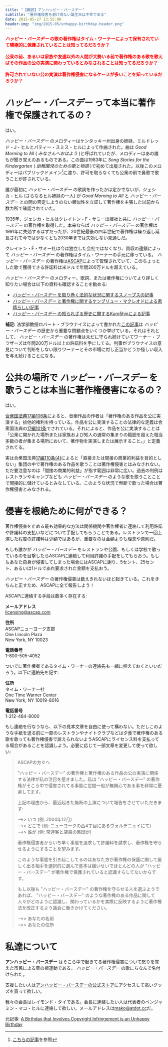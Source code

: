 ```yaml
---
title: "【翻訳】アンハッピー・バースデー"
subtitle: "著作権侵害を避け得ない誕生日は不幸である"
date: 2015-05-27 13:55:00
header-img: "img/2015-05/unhappy-birthday-header.png"
---
```


<p style="color:red"><strong><em>ハッピー・バースデー</em> の歌の著作権はタイム・ワーナーによって保有されていて積極的に保護されていることは知ってるだろうか？
<br><br>
公衆の前、あるいは家族や友達以外の人間が大勢いる前で著作権のある歌を歌えばその作品の公の実演に関わっているとみなされることは知ってるだろうか？
<br><br>
許可されていない公の実演は著作権侵害になるケースが多いことを知っているだろうか？</strong></p>

# _ハッピー・バースデー_ って本当に著作権で保護されてるの？
はい。

_ハッピー・バースデー_ のメロディーはケンタッキー州出身の姉妹、ミルドレッド・J・ヒルとパティー・スミス・ヒルによって作曲された。曲は _Good Morning to All_ ( _みなさんへおはよう_ )と呼ばれていたが、メロディーはあの誰もが聞き覚えのあるものである。この曲は1983年に _Song Stories for the Kindergarten_ ( _幼稚園児のための歌と物語_ )で初めて出版された。以後このメロディーはパブリックドメイン[^1]に渡り、許可を取らなくても公衆の前で鼻歌で歌うことが許されている。

誰が最初に _ハッピー・バースデー_ の歌詞を作ったかは定かでないが、ジェシカ・ヒル (さらなるヒル姉妹の一人) が _Good Morning to All_ と _ハッピー・バースデー_ との間の否定しようのない類似性を立証して著作権を主張した以前から数カ所で確認されていた。

1935年、ジェシカ・ヒルはクレイトン・F・サミー出版社と共に _ハッピー・バースデー_ の著作権を取得した。本来ならば _ハッピー・バースデー_ の著作権は1991年に失効するはずだったが、20世紀最後の四半世紀で著作権は繰り返し延長されて今では少なくとも2030年までは失効しない見通しだ。

クレイトン・F・サミー社は今は独立した会社ではなくなり、買収の連鎖によって _ハッピー・バースデー_ の著作権はタイム・ワーナーの手元に移っている。 _ハッピー・バースデー_ の著作権は[ASCAP](http://www.ascap.com/)によって管理されていて、このちょっとした歌で獲得できる許諾料は米ドルで年間200万ドルを超えている。

_ハッピー・バースデー_ のメロディー、歌詞、または著作権についてより詳しく知りたい場合は以下の資料も確認することを勧める:

* [ _ハッピー・バースデー_ を取り巻く法的な状況に関するスノープスの記事](http://www.snopes.com/music/songs/birthday.htm)
* [ _ハッピー・バースデー_ と著作権に関するケンブリュー・マクレオドによる素晴らしい記事](http://www.boycott-riaa.com/article/15999)
* [ _ハッピー・バースデー_ の知られざる歴史に関するKuro5hinによる記事](http://www.kuro5hin.org/story/2003/7/5/112441/6280)

__補足:__ 法学部教授ロバート・ブラウナイスによって書かれた[この記事](http://papers.ssrn.com/sol3/papers.cfm?abstract_id=1111624)は _ハッピー・バースデー_ の歴史から重要な問題点をいくつか挙げている。それはそれとして、 _ハッピー・バースデー_ の著作権は未だに守られ続けていてワーナー・ブラザーズは年間200万ドル以上の許諾料を手にしてる。判事がブラウナイスの意見について判断をしない限りワーナーとその市場に対し正当かどうか怪しい収入を与え続けることになる。

# 公共の場所で _ハッピー・バースデー_ を歌うことは本当に著作権侵害になるの？
はい。

[合衆国法典17編106条](http://www.cric.or.jp/db/world/america/america_c1a.html#106)によると、音楽作品の作者は「著作権のある作品を公に実演する」排他的権利を持っている。作品を公に実演することの法律的な定義は合衆国法典の[17編101条](http://www.cric.or.jp/db/world/america/america_c1a.html#101)でされている。それによると、作品を公に実演することは「公衆に開かれた場所または家族および知人の通常の集まりの範囲を超えた相当多数の者が集まる場所において、著作物を実演しまたは展示すること。」と定義されてる。

実は合衆国法典[17編110条(4)](http://www.cric.or.jp/db/world/america/america_c1a.html#110)によると「直接または間接の商業的利益を目的としない」集団の中で著作権のある作品を歌うことは著作権侵害とはみなされない。ただ要注意なのは「間接の商業的利益」が指す範囲は非常に広い。過去の判例はレストランやキャンプなども _ハッピー・バースデー_ のような歌を歌うことことで間接的に儲けているとみなしている。このような状況で無断で歌った場合は著作権侵害とみなされる。

# 侵害を根絶ために何ができる？
著作権侵害を止める最も効果的な方法は関係機関や著作権者に連絡して利用許諾や許諾料の支払いなどについて手配してもらうことである。レストランで一回上演した程度の許諾料は少額ではあるが、重要なのは金額よりも理念や原則だ。

もしも誰かが _ハッピー・バースデー_ をレストランや公園、もしくは学校で歌っているのを目撃したらASCAPに連絡して利用許諾の手配をしてもらおう。もしもあなた自身が侵害してしまった場合にはASCAPに謝り、5セント、25セント、あるいは1ドルであれ要求された金額を支払おう。

_ハッピー・バースデー_ の著作権侵害は数えきれないほど起きている。これをきちんと正すため、ASCAPに全て報告しよう！

ASCAPに連絡する手段は数多く存在する:

__メールアドレス__  
[licensing@ascap.com](licensing@ascap.com)  

__住所__  
ASCAPニューヨーク支部  
One Lincoln Plaza  
New York, NY 10023  
  
__電話番号__  
1-800-505-4052  

ついでに著作権者であるタイム・ワーナーの連絡先も一緒に控えておくといいだろう。以下に連絡先を記す:  
  
__住所__  
タイム・ワーナー社  
One Time Warner Center  
New York, NY 10019-8016  

__電話番号__  
1-212-484-8000  
 
もし連絡を行なうなら、以下の見本文章を自由に使って構わない。ただしこのような手紙を送る前に一部のレストランやナイトクラブなどは夕食で著作権のある歌を歌っても著作権侵害で訴えられないようASCAPにライセンス料を支払ってる場合があることを認識しよう。必要に応じて一部文章を変更して使って欲しい:

> ASCAPの方々へ  
>  
> "ハッピー・バースデー" の著作権と著作権のある作品の公の実演に関係する法律が私の注目を惹きました。私は "ハッピー・バースデー" の著作権がそこら中で侵害されてる事態に世間一般が無関心である事を非常に憂慮してます。  
>  
> 上記の理由から、最近起きた無断の上演について報告をさせていただきます:  
>  
> -->> いつ (例: 2004年12月)  
> -->> どこで (例: ニューヨークの西4丁目にあるヴォルデニュイにて)  
> -->> 誰が (例: 常連客と店員の集団が)  
>  
> 著作権侵害者からいち早く事態を追求して許諾料を請求し、著作権を守らせるようにすることを望みます。  
>  
> このような事態を引き起こしてるのはあなた方が著作権の保護に関して厳しく出る相手を選択的に選んで基本は緩いせいでほとんどの人が "ハッピー・バースデー" が著作権で保護されていると認識すらしてないからです。
>  
> もし以後も "ハッピー・バースデー" の著作権を守らせる人を選ぶようであれば、 "ハッピー・バースデー" のような著作権のある作品に関して人々がどのように認識し、関わっているかを実際に反映するように著作権法を改正するよう議会に働きかけてください。
>  
> -->> あなたの名前  
> -->> あなたの住所

# 私達について
__アンハッピー・バースデー__ はそこら中で起きてる著作権侵害について怒りを覚えた市民による草の根運動である。 _ハッピー・バースデー_ の歌にちなんで名付けられた。

支援したい人は[アンハッピー・バースデーの公式ストア](http://www.cafepress.com/unhappybirthday)にアクセスして高いグッズを買って欲しい。 

我々の会長はレイモンド・タイである。会長に連絡したい人は代表者のベンジャミン・マコ・ヒルに連絡して欲しい。メールアドレスは[mako@atdot.cc](mako@atdot.cc)だ。

元記事: [A Birthday that Involves Copyright Infringement is an Unhappy Birthday](http://www.unhappybirthday.com/)
 
[^1]: [こちらの記事](http://ja.wikipedia.org/wiki/%E3%83%91%E3%83%96%E3%83%AA%E3%83%83%E3%82%AF%E3%83%89%E3%83%A1%E3%82%A4%E3%83%B3)を参照

